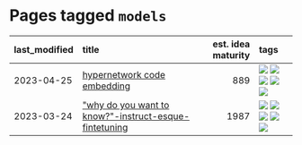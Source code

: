 # Pages tagged `models`

|last_modified|title|est. idea maturity|tags
|:---|:---|---:|:---|
|2023-04-25|[hypernetwork code embedding](../hypernetwork_embedding_for_code.md)|889|[![](https://img.shields.io/badge/tag-embeddings-6edb5)](../tags/embeddings.md) [![](https://img.shields.io/badge/tag-llm-98b52b)](../tags/llm.md) [![](https://img.shields.io/badge/tag-machinelearning-f1c85)](../tags/machinelearning.md) [![](https://img.shields.io/badge/tag-models-49fd1a)](../tags/models.md) [![](https://img.shields.io/badge/tag-nlp-2229ca)](../tags/nlp.md)|
|2023-03-24|["why do you want to know?"-instruct-esque-fintetuning](../whydoyouwantoknow.md)|1987|[![](https://img.shields.io/badge/tag-aiethics-faa2fc)](../tags/aiethics.md) [![](https://img.shields.io/badge/tag-alignment-b4243e)](../tags/alignment.md) [![](https://img.shields.io/badge/tag-dialogue-1ee399)](../tags/dialogue.md) [![](https://img.shields.io/badge/tag-models-49fd1a)](../tags/models.md) [![](https://img.shields.io/badge/tag-wip-12eec5)](../tags/wip.md)|